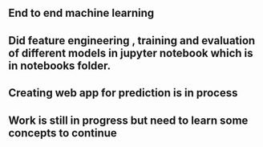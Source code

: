 ## End to end machine learning  
## Did feature engineering , training and evaluation of different models in jupyter notebook which is in notebooks folder.
## Creating web app for prediction is in process
## Work is still in progress but need to learn some concepts to continue